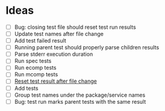 # Ideas

- [ ] Bug: closing test file should reset test run results
- [ ] Update test names after file change
- [ ] Add test failed result
- [ ] Running parent test should properly parse children results
- [ ] Parse stderr execution duration
- [ ] Run spec tests
- [ ] Run ecomp tests
- [ ] Run mcomp tests
- [ ] [Reset test result after file change](https://code.visualstudio.com/api/extension-guides/testing#publishonly-controllers)
- [ ] Add tests
- [ ] Group test names under the package/service names
- [ ] Bug: test run marks parent tests with the same result
